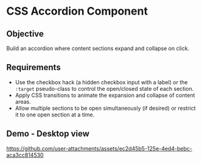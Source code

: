 # CSS Accordion Component

## Objective
Build an accordion where content sections expand and collapse on click.

## Requirements

- Use the checkbox hack (a hidden checkbox input with a label) or the `:target` pseudo-class to control the open/closed state of each section.
- Apply CSS transitions to animate the expansion and collapse of content areas.
- Allow multiple sections to be open simultaneously (if desired) or restrict it to one open section at a time.

## Demo - Desktop view 

https://github.com/user-attachments/assets/ec2d45b5-125e-4ed4-bebc-aca3cc814530


